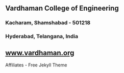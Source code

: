 ## Vardhaman College of Engineering
### Kacharam, Shamshabad - 501218
### Hyderabad, Telangana, India

## www.vardhaman.org














Affiliates - Free Jekyll Theme
